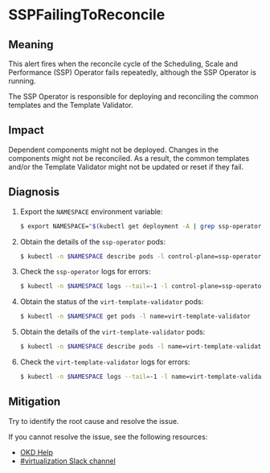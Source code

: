 # SSPFailingToReconcile
<!-- Edited by apinnick, Nov 2022-->

## Meaning

This alert fires when the reconcile cycle of the Scheduling, Scale and Performance (SSP) Operator fails repeatedly, although the SSP Operator is running.

The SSP Operator is responsible for deploying and reconciling the common templates and the Template Validator.

## Impact

Dependent components might not be deployed. Changes in the components might not be reconciled. As a result, the common templates and/or the Template Validator might not be updated or reset if they fail.

## Diagnosis

1. Export the `NAMESPACE` environment variable:

   ```bash
   $ export NAMESPACE="$(kubectl get deployment -A | grep ssp-operator | awk '{print $1}')"
   ```

2. Obtain the details of the `ssp-operator` pods:

   ```bash
   $ kubectl -n $NAMESPACE describe pods -l control-plane=ssp-operator
   ```

3. Check the `ssp-operator` logs for errors:

   ```bash
   $ kubectl -n $NAMESPACE logs --tail=-1 -l control-plane=ssp-operator
   ```

4. Obtain the status of the `virt-template-validator` pods:

   ```bash
   $ kubectl -n $NAMESPACE get pods -l name=virt-template-validator
   ```

5. Obtain the details of the `virt-template-validator` pods:

   ```bash
   $ kubectl -n $NAMESPACE describe pods -l name=virt-template-validator
   ```

6. Check the `virt-template-validator` logs for errors:

   ```bash
   $ kubectl -n $NAMESPACE logs --tail=-1 -l name=virt-template-validator
   ```

## Mitigation

Try to identify the root cause and resolve the issue.
<!--DS: If you cannot resolve the issue, log in to the link:https://access.redhat.com[Customer Portal] and open a support case, attaching the artifacts gathered during the Diagnosis procedure.-->
<!--USstart-->
If you cannot resolve the issue, see the following resources:

- [OKD Help](https://www.okd.io/help/)
- [#virtualization Slack channel](https://kubernetes.slack.com/channels/virtualization)
<!--USend-->
